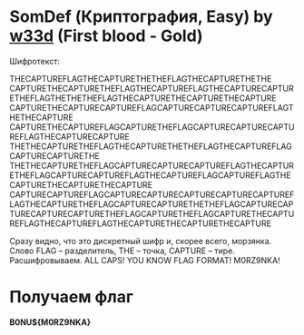 # SomDef (Криптография, Easy) by [w33d](https://github.com/w3irdd) (First blood - Gold)

Шифротекст:

THECAPTUREFLAGTHECAPTURETHETHEFLAGTHECAPTURETHETHE
CAPTURETHECAPTURETHEFLAGTHECAPTUREFLAGTHECAPTURECAPTURETHEFLAGTHETHETHEFLAGTHECAPTURETHECAPTURETHECAPTURE
CAPTURETHECAPTURECAPTUREFLAGCAPTURECAPTURECAPTUREFLAGTHETHECAPTURE
CAPTURETHECAPTUREFLAGCAPTURETHEFLAGCAPTURECAPTURECAPTUREFLAGTHECAPTURECAPTURE
THETHECAPTURETHEFLAGTHECAPTURETHETHEFLAGTHECAPTUREFLAGCAPTURECAPTURETHE
THETHECAPTURETHEFLAGCAPTURECAPTURECAPTUREFLAGTHECAPTURETHEFLAGCAPTURECAPTUREFLAGTHECAPTUREFLAGCAPTUREFLAGTHECAPTURETHECAPTURETHECAPTURE
CAPTURECAPTUREFLAGCAPTURECAPTURECAPTURECAPTURECAPTUREFLAGTHECAPTURETHEFLAGCAPTURECAPTURETHETHEFLAGCAPTURECAPTURECAPTURECAPTURETHEFLAGCAPTURETHEFLAGCAPTURETHECAPTUREFLAGTHECAPTUREFLAGTHECAPTURETHECAPTURETHECAPTURE

Сразу видно, что это дискретный шифр и, скорее всего, морзянка. Слово FLAG – разделитель, THE – точка, CAPTURE – тире. Расшифровываем. ALL CAPS! YOU KNOW FLAG FORMAT! M0RZ9NKA!

# Получаем флаг

**B0NU${M0RZ9NKA}**
